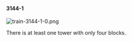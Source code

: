 #### 3144-1
![train-3144-1-0.png](https://github.com/lil-lab/nlvr/raw/master/nlvr/train/images/73/train-3144-1-0.png "train-3144-1-0.png")

There is at least one tower with only four blocks.